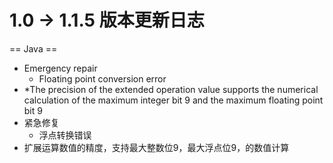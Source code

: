# 1.0 -> 1.1.5 版本更新日志

== Java ==

* Emergency repair
    * Floating point conversion error
* *The precision of the extended operation value supports the numerical calculation of the maximum integer bit 9 and the
  maximum floating point bit 9
* 紧急修复
    * 浮点转换错误
* 扩展运算数值的精度，支持最大整数位9，最大浮点位9，的数值计算